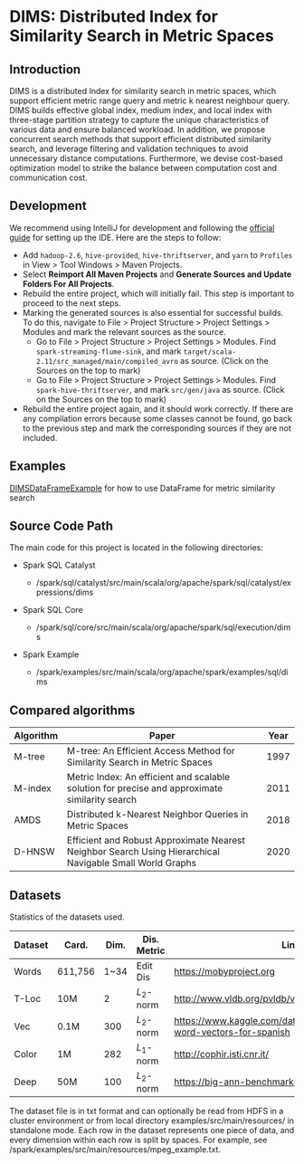 DIMS: Distributed Index for Similarity Search in Metric Spaces
===========================================

## Introduction

DIMS is a distributed Index for similarity search in metric spaces, which support efficient metric range query and metric k nearest neighbour query. DIMS builds effective global index, medium index, and local index with three-stage partition strategy to capture the unique characteristics of various data and ensure balanced workload. In addition, we propose concurrent search methods that support efficient distributed similarity search, and leverage filtering and validation techniques to avoid unnecessary distance computations. Furthermore, we devise cost-based optimization model to strike the balance between computation cost and communication cost. 

Development
---------------

We recommend using IntelliJ for development and following the [official guide](http://spark.apache.org/developer-tools.html) for setting up the IDE. Here are the steps to follow:

- Add `hadoop-2.6`, `hive-provided`, `hive-thriftserver`, and `yarn` to `Profiles` in View > Tool Windows > Maven Projects.
- Select **Reimport All Maven Projects** and **Generate Sources and Update Folders For All Projects**.
- Rebuild the entire project, which will initially fail. This step is important to proceed to the next steps.
- Marking the generated sources is also essential for successful builds. To do this, navigate to File > Project Structure > Project Settings > Modules and mark the relevant sources as the source.
    - Go to File > Project Structure > Project Settings > Modules. Find `spark-streaming-flume-sink`, and mark `target/scala-2.11/src_managed/main/compiled_avro` as source. (Click on the Sources on the top to mark)
    - Go to File > Project Structure > Project Settings > Modules. Find `spark-hive-thriftserver`, and mark `src/gen/java` as source. (Click on the Sources on the top to mark)
- Rebuild the entire project again, and it should work correctly. If there are any compilation errors because some classes cannot be found, go back to the previous step and mark the corresponding sources if they are not included.

Examples
---------------

[DIMSDataFrameExample](spark/examples/src/main/scala/org/apache/spark/examples/sql/dims/DIMSDataFrameExample.scala) for how to use DataFrame for metric similarity search

## Source Code Path

The main code for this project is located in the following directories:

- Spark SQL Catalyst
  - /spark/sql/catalyst/src/main/scala/org/apache/spark/sql/catalyst/expressions/dims

- Spark SQL Core
  - /spark/sql/core/src/main/scala/org/apache/spark/sql/execution/dims

- Spark Example
  - /spark/examples/src/main/scala/org/apache/spark/examples/sql/dims


## Compared algorithms

| __Algorithm__ | __Paper__                                                    | __Year__ |
| ------------- | ------------------------------------------------------------ | -------- |
|  M-tree    | M-tree: An Efficient Access Method for Similarity Search in Metric Spaces                 |   1997  |
| M-index       | Metric Index: An efficient and scalable solution for precise and approximate similarity search | 2011     |
| AMDS          | Distributed k-Nearest Neighbor Queries in Metric Spaces      | 2018     |
| D-HNSW     | Efficient and Robust Approximate Nearest Neighbor Search Using Hierarchical Navigable Small World Graphs                     |  2020        |

## Datasets

Statistics of the datasets used.

| __Dataset__ | Card.      | __Dim__. | Dis. Metric      | Link                                          |
| ----------- | ---------- | -------- | ---------------- | --------------------------------------------- |
| Words       | 611,756    | 1~34     | Edit Dis         | https://mobyproject.org                 |
| T-Loc       | 10M | 2        | $L_{2}$-norm     | http://www.vldb.org/pvldb/vol12/p99-ghosh.pdf |
| Vec         |  0.1M    | 300      | $L_{2}$-norm      | https://www.kaggle.com/datasets/rtatman/pretrained-word-vectors-for-spanish              |
| Color       | 1M  | 282      | $L_{1}$-norm     | http://cophir.isti.cnr.it/                    |
| Deep       | 50M  | 100      | $L_{2}$-norm     | https://big-ann-benchmarks.com/neurips21.html             |

The dataset file is in txt format and can optionally be read from HDFS in a cluster environment or from local directory examples/src/main/resources/ in standalone mode. Each row in the dataset represents one piece of data, and every dimension within each row is split by spaces. For example, see /spark/examples/src/main/resources/mpeg_example.txt.
